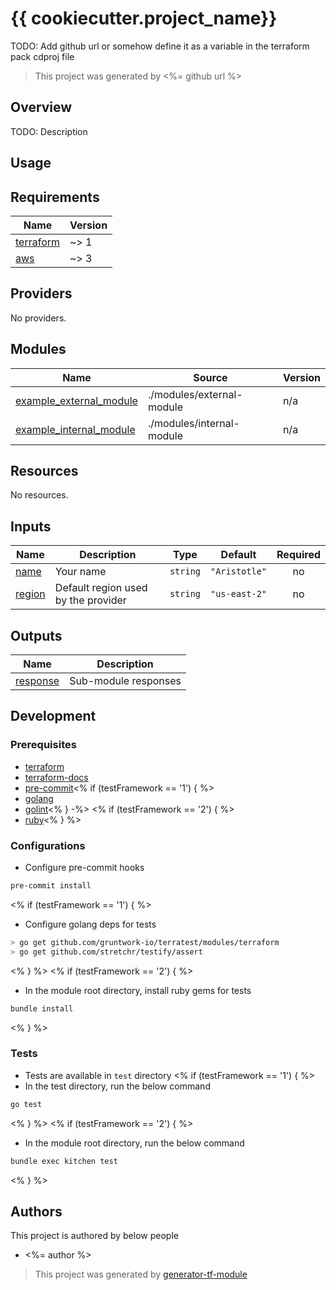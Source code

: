 # {{ cookiecutter.project_name}}

TODO: Add github url or somehow define it as a variable in the terraform pack cdproj file 
> This project was generated by <%= github url %>

## Overview

TODO: Description

## Usage

<!-- BEGINNING OF PRE-COMMIT-TERRAFORM DOCS HOOK -->
## Requirements

| Name | Version |
|------|---------|
| <a name="requirement_terraform"></a> [terraform](#requirement\_terraform) | ~> 1 |
| <a name="requirement_aws"></a> [aws](#requirement\_aws) | ~> 3 |

## Providers

No providers.

## Modules

| Name | Source | Version |
|------|--------|---------|
| <a name="module_example_external_module"></a> [example\_external\_module](#module\_example\_external\_module) | ./modules/external-module | n/a |
| <a name="module_example_internal_module"></a> [example\_internal\_module](#module\_example\_internal\_module) | ./modules/internal-module | n/a |

## Resources

No resources.

## Inputs

| Name | Description | Type | Default | Required |
|------|-------------|------|---------|:--------:|
| <a name="input_name"></a> [name](#input\_name) | Your name | `string` | `"Aristotle"` | no |
| <a name="input_region"></a> [region](#input\_region) | Default region used by the provider | `string` | `"us-east-2"` | no |

## Outputs

| Name | Description |
|------|-------------|
| <a name="output_response"></a> [response](#output\_response) | Sub-module responses |
<!-- END OF PRE-COMMIT-TERRAFORM DOCS HOOK -->

## Development

### Prerequisites

- [terraform](https://learn.hashicorp.com/terraform/getting-started/install#installing-terraform)
- [terraform-docs](https://github.com/segmentio/terraform-docs)
- [pre-commit](https://pre-commit.com/#install)<% if (testFramework == '1') { %>
- [golang](https://golang.org/doc/install#install)
- [golint](https://github.com/golang/lint#installation)<% } -%>
<% if (testFramework == '2') { %>
- [ruby](https://rvm.io/)<% } %>

### Configurations

- Configure pre-commit hooks
```sh
pre-commit install
```

<% if (testFramework == '1') { %>
- Configure golang deps for tests
```sh
> go get github.com/gruntwork-io/terratest/modules/terraform
> go get github.com/stretchr/testify/assert
```
<% } %>
<% if (testFramework == '2') { %>
- In the module root directory, install ruby gems for tests
```sh
bundle install
```
<% } %>

### Tests

- Tests are available in `test` directory
<% if (testFramework == '1') { %>
- In the test directory, run the below command
```sh
go test
```
<% } %>
<% if (testFramework == '2') { %>
- In the module root directory, run the below command
```sh
bundle exec kitchen test
```
<% } %>

## Authors

This project is authored by below people

- <%= author %>

> This project was generated by [generator-tf-module](https://github.com/sudokar/generator-tf-module)
